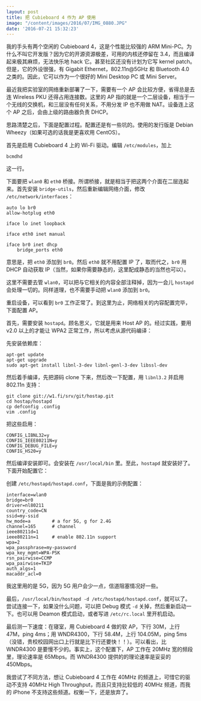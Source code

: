 ```yaml
---
layout: post
title: 把 Cubieboard 4 作为 AP 使用
image: "/content/images/2016/07/IMG_0880.JPG"
date: '2016-07-21 15:32:23'
---
```


我的手头有两个空闲的 Cubieboard 4，这是个性能比较强的 ARM Mini-PC。为什么不叫它开发版？因为它的开源资源极差，可用的内核还停留在 3.4，而且编译起来极其麻烦，无法快乐地 hack 它。甚至社区还没有计划为它写 kernel patch。但是，它的外设很强，有 Gigabit Ethernet，802.11n@5GHz 和 Bluetooth 4.0 之类的。因此，它可以作为一个很好的 Mini Desktop PC 或 Mini Server。

最近我把实验室的网络重新部署了一下，需要有一个 AP 会比较方便，省得总是去连 Wireless PKU 还得占用连接数。这里的 AP 指的就是一个二层设备，相当于一个无线的交换机，和三层没有任何关系，不用分发 IP 也不用做 NAT。设备连上这个 AP 之后，会由上级的路由器负责 DHCP。

思路清楚之后，下面是配置过程。配置还是有一些坑的。使用的发行版是 Debian Wheezy（如果可选的话我是更喜欢用 CentOS）。

首先是启用 Cubieboard 4 上的 Wi-Fi 驱动。编辑 `/etc/modules`，加上

```
bcmdhd
```

这一行。

下面要把 `wlan0` 和 `eth0` 桥接。所谓桥接，就是相当于把这两个介面在二层连起来。首先安装 `bridge-utils`，然后重新编辑网络介面，修改 `/etc/network/interfaces`：

```
auto lo br0
allow-hotplug eth0

iface lo inet loopback

iface eth0 inet manual

iface br0 inet dhcp
    bridge_ports eth0
```

意思是，把 `eth0` 添加到 `br0`。然后 `eth0` 就不用配置 IP 了，取而代之，`br0` 用 DHCP 自动获取 IP（当然，如果你需要静态的，这里配成静态的当然也可以）。

这里不需要去管 `wlan0`，可以把与它相关的内容全部注释掉，因为一会儿 `hostapd` 会处理一切的。同样道理，也不需要手动把 `wlan0` 添加到 `br0`。

重启设备，可以看到 `br0` 工作正常了。到这里为止，网络相关的内容配置完毕，下面配置 AP。

首先，需要安装 `hostapd`。顾名思义，它就是用来 Host AP 的。经过实践，要用 v2.0 以上的才能让 WPA2 正常工作，所以考虑从源代码编译：

先安装依赖库：

```
apt-get update
apt-get upgrade
sudo apt-get install libnl-3-dev libnl-genl-3-dev libssl-dev
```

然后着手编译，先把源码 clone 下来，然后改一下配置，用 `libnl3.2` 并启用 802.11n 支持：

```
git clone git://w1.fi/srv/git/hostap.git
cd hostap/hostapd
cp defconfig .config
vim .config
```

把这些启用：

```
CONFIG_LIBNL32=y
CONFIG_IEEE80211N=y
CONFIG_DEBUG_FILE=y
CONFIG_HS20=y
```

然后编译安装即可。会安装在 `/usr/local/bin` 里。至此，`hostapd` 就安装好了。下面开始配置它：

创建 `/etc/hostapd/hostapd.conf`，下面是我的示例配置：

```
interface=wlan0
bridge=br0
driver=nl80211
country_code=CN
ssid=my-ssid 
hw_mode=a        # a for 5G, g for 2.4G
channel=165      # channel
ieee80211d=1
ieee80211n=1     # enable 802.11n support 
wpa=2
wpa_passphrase=my-password
wpa_key_mgmt=WPA-PSK
rsn_pairwise=CCMP
wpa_pairwise=TKIP
auth_algs=1
macaddr_acl=0
```

我这里用的是 5G，因为 5G 用户会少一点，信道阻塞情况好一些。

最后，`/usr/local/bin/hostapd -d /etc/hostapd/hostapd.conf`，就可以了。尝试连接一下，如果没什么问题，可以把 Debug 模式 `-d` 关掉，然后重新启动一下。也可以用 Deamon 模式启动，或者写进 `/etc/rc.local` 里开机启动。

最后测一下速度：在寝室，用 Cubieboard 4 做的软 AP，下行 30M，上行 47M，ping 4ms；用 WNDR4300，下行 58.4M，上行 104.05M，ping 5ms（没错，贵校校园网出口上行就是比下行还要快！！）。可以看出，比 WNDR4300 是要慢不少的。事实上，这个配置下，AP 工作在 20MHz 宽的频段里，理论速率是 65Mbps。而 WNDR4300 提供的的理论速率是妥妥的 450Mbps。

我尝试了不同方法，想让 Cubieboard 4 工作在 40MHz 的频道上，可惜它的驱动不支持 40MHz High Throughput，而且只支持比较低的 40MHz 频道，而我的 iPhone 不支持这些频道。权衡一下，还是放弃了。